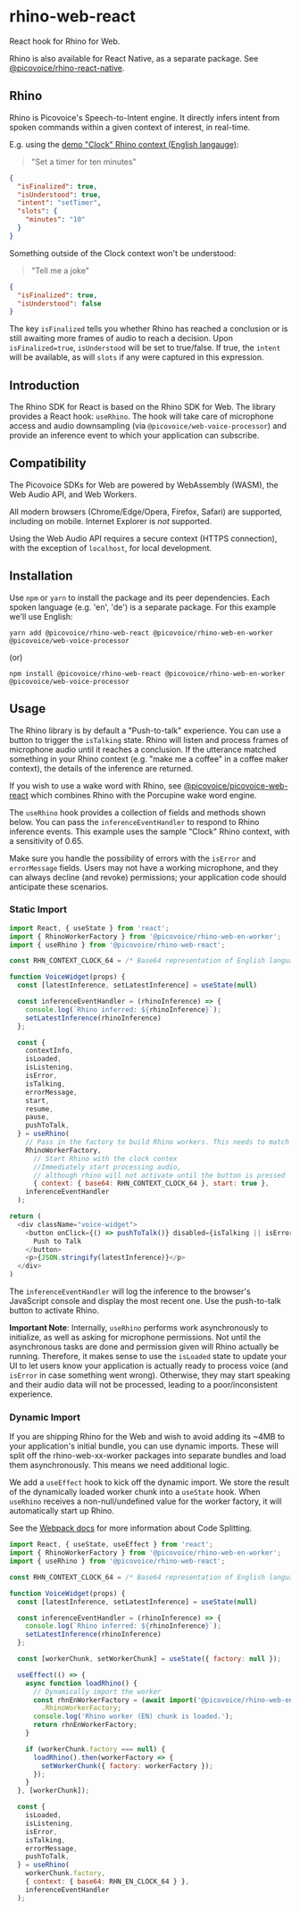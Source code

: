# rhino-web-react

React hook for Rhino for Web.

Rhino is also available for React Native, as a separate package. See [@picovoice/rhino-react-native](https://www.npmjs.com/package/@picovoice/rhino-react-native).

## Rhino

Rhino is Picovoice's Speech-to-Intent engine. It directly infers intent from spoken commands within a given context of interest, in real-time.

E.g. using the [demo "Clock" Rhino context (English langauge)](https://github.com/Picovoice/rhino/blob/master/resources/contexts/wasm/clock_wasm.rhn):

> "Set a timer for ten minutes"

```json
{
  "isFinalized": true,
  "isUnderstood": true,
  "intent": "setTimer",
  "slots": {
    "minutes": "10"
  }
}
```

Something outside of the Clock context won't be understood:

> "Tell me a joke"

```json
{
  "isFinalized": true,
  "isUnderstood": false
}
```

The key `isFinalized` tells you whether Rhino has reached a conclusion or is still awaiting more frames of audio to reach a decision. Upon `isFinalized=true`, `isUnderstood` will be set to true/false. If true, the `intent` will be available, as will `slots` if any were captured in this expression.

## Introduction

The Rhino SDK for React is based on the Rhino SDK for Web. The library provides a React hook: `useRhino`. The hook will take care of microphone access and audio downsampling (via `@picovoice/web-voice-processor`) and provide an inference event to which your application can subscribe.

## Compatibility

The Picovoice SDKs for Web are powered by WebAssembly (WASM), the Web Audio API, and Web Workers.

All modern browsers (Chrome/Edge/Opera, Firefox, Safari) are supported, including on mobile. Internet Explorer is _not_ supported.

Using the Web Audio API requires a secure context (HTTPS connection), with the exception of `localhost`, for local development.

## Installation

Use `npm` or `yarn` to install the package and its peer dependencies. Each spoken language (e.g. 'en', 'de') is a separate package. For this example we'll use English:

```console
yarn add @picovoice/rhino-web-react @picovoice/rhino-web-en-worker @picovoice/web-voice-processor
```

(or)

```console
npm install @picovoice/rhino-web-react @picovoice/rhino-web-en-worker @picovoice/web-voice-processor
```

## Usage

The Rhino library is by default a "Push-to-talk" experience. You can use a button to trigger the `isTalking` state. Rhino will listen and process frames of microphone audio until it reaches a conclusion. If the utterance matched something in your Rhino context (e.g. "make me a coffee" in a coffee maker context), the details of the inference are returned.

If you wish to use a wake word with Rhino, see [@picovoice/picovoice-web-react](https://www.npmjs.com/package/@picovoice/picovoice-web-react) which combines Rhino with the Porcupine wake word engine.

The `useRhino` hook provides a collection of fields and methods shown below. You can pass the `inferenceEventHandler` to respond to Rhino inference events. This example uses the sample "Clock" Rhino context, with a sensitivity of 0.65.

Make sure you handle the possibility of errors with the `isError` and `errorMessage` fields. Users may not have a working microphone, and they can always decline (and revoke) permissions; your application code should anticipate these scenarios.

### Static Import

```javascript
import React, { useState } from 'react';
import { RhinoWorkerFactory } from '@picovoice/rhino-web-en-worker';
import { useRhino } from '@picovoice/rhino-web-react';

const RHN_CONTEXT_CLOCK_64 = /* Base64 representation of English language clock_wasm.rhn, omitted for brevity */

function VoiceWidget(props) {
  const [latestInference, setLatestInference] = useState(null)

  const inferenceEventHandler = (rhinoInference) => {
    console.log(`Rhino inferred: ${rhinoInference}`);
    setLatestInference(rhinoInference)
  };

  const {
    contextInfo,
    isLoaded,
    isListening,
    isError,
    isTalking,
    errorMessage,
    start,
    resume,
    pause,
    pushToTalk,
  } = useRhino(
    // Pass in the factory to build Rhino workers. This needs to match the context language below
    RhinoWorkerFactory,
      // Start Rhino with the clock contex
      //Immediately start processing audio,
      // although rhino will not activate until the button is pressed
      { context: { base64: RHN_CONTEXT_CLOCK_64 }, start: true },
    inferenceEventHandler
  );

return (
  <div className="voice-widget">
    <button onClick={() => pushToTalk()} disabled={isTalking || isError || !isLoaded}>
      Push to Talk
    </button>
    <p>{JSON.stringify(latestInference)}</p>
  </div>
)
```

The `inferenceEventHandler` will log the inference to the browser's JavaScript console and display the most recent one. Use the push-to-talk button to activate Rhino.

**Important Note**: Internally, `useRhino` performs work asynchronously to initialize, as well as asking for microphone permissions. Not until the asynchronous tasks are done and permission given will Rhino actually be running. Therefore, it makes sense to use the `isLoaded` state to update your UI to let users know your application is actually ready to process voice (and `isError` in case something went wrong). Otherwise, they may start speaking and their audio data will not be processed, leading to a poor/inconsistent experience.

### Dynamic Import

If you are shipping Rhino for the Web and wish to avoid adding its ~4MB to your application's initial bundle, you can use dynamic imports. These will split off the rhino-web-xx-worker packages into separate bundles and load them asynchronously. This means we need additional logic.

We add a `useEffect` hook to kick off the dynamic import. We store the result of the dynamically loaded worker chunk into a `useState` hook. When `useRhino` receives a non-null/undefined value for the worker factory, it will automatically start up Rhino.

See the [Webpack docs](https://webpack.js.org/guides/code-splitting/) for more information about Code Splitting.

```javascript
import React, { useState, useEffect } from 'react';
import { RhinoWorkerFactory } from '@picovoice/rhino-web-en-worker';
import { useRhino } from '@picovoice/rhino-web-react';

const RHN_CONTEXT_CLOCK_64 = /* Base64 representation of English language clock_wasm.rhn, omitted for brevity */

function VoiceWidget(props) {
  const [latestInference, setLatestInference] = useState(null)

  const inferenceEventHandler = (rhinoInference) => {
    console.log(`Rhino inferred: ${rhinoInference}`);
    setLatestInference(rhinoInference)
  };

  const [workerChunk, setWorkerChunk] = useState({ factory: null });

  useEffect(() => {
    async function loadRhino() {
      // Dynamically import the worker
      const rhnEnWorkerFactory = (await import('@picovoice/rhino-web-en-worker'))
        .RhinoWorkerFactory;
      console.log('Rhino worker (EN) chunk is loaded.');
      return rhnEnWorkerFactory;
    }

    if (workerChunk.factory === null) {
      loadRhino().then(workerFactory => {
        setWorkerChunk({ factory: workerFactory });
      });
    }
  }, [workerChunk]);

  const {
    isLoaded,
    isListening,
    isError,
    isTalking,
    errorMessage,
    pushToTalk,
  } = useRhino(
    workerChunk.factory,
    { context: { base64: RHN_EN_CLOCK_64 } },
    inferenceEventHandler
  );
```
